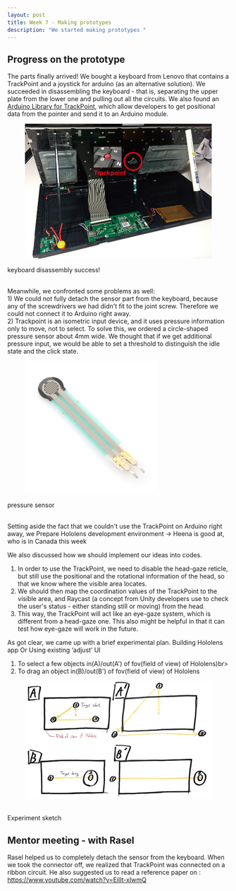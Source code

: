 ```yaml
---
layout: post
title: Week 7 - Making prototypes
description: "We started making prototypes "
---
```


## Progress on the prototype
The parts finally arrived!
We bought a keyboard from Lenovo that contains a TrackPoint and a joystick for arduino (as an alternative solution). We succeeded in disassembling the keyboard - that is, separating the upper plate from the lower one and pulling out all the circuits. We also found an [Arduino Library for TrackPoint](https://github.com/rampadc/arduino-trackpoint-extended), which allow developers to get positional data from the pointer and send it to an Arduino module.
<figure>
    <img src="/img/keyboard_disassembly.PNG">
</figure>
keyboard disassembly success!<br><br>

Meanwhile, we confronted some problems as well:<br>
    1) We could not fully detach the sensor part from the keyboard, because any of the screwdrivers we had didn't fit to the joint screw. Therefore we could not connect it to Arduino right away.<br>
    2) Trackpoint is an isometric input device, and it uses pressure information only to move, not to select. To solve this, we ordered a circle-shaped pressure sensor about 4mm wide. We thought that if we get additional pressure input, we would be able to set a threshold to distinguish the idle state and the click state.<br>
<figure>
    <img src="/img/pressure_sensor.png">
</figure>
pressure sensor<br><br>

Setting aside the fact that we couldn't use the TrackPoint on Arduino right away, we 
Prepare Hololens development environment
→ Heena is good at, who is in Canada this week

We also discussed how we should implement our ideas into codes.
1) In order to use the TrackPoint, we need to disable the head-gaze reticle, but still use the positional and the rotational information of the head, so that we know where the visible area locates. 
2) We should then map the coordination values of the TrackPoint to the visible area, and Raycast (a concept from Unity developers use to check the user's status - either standing still or moving) from the head.
3) This way, the TrackPoint will act like an eye-gaze system, which is different from a head-gaze one. This also might be helpful in that it can test how eye-gaze will work in the future.


As got clear, we came up with a brief experimental plan.
Building Hololens app
Or Using existing ‘adjust’ UI

1) To select a few objects in(A)/out(A') of fov(field of view) of Hololens)br>
2) To drag an object in(B)/out(B') of fov(field of view) of Hololens<br>
<figure>
    <img src="/img/Experiment_sketch.PNG">
</figure><br>
Experiment sketch<br>

## Mentor meeting - with Rasel
Rasel helped us to completely detach the sensor from the keyboard. When we took the connector off, we realized that TrackPoint was connected on a ribbon circuit. 
He also suggested us to read a reference paper on : https://www.youtube.com/watch?v=EilIt-xIwmQ
